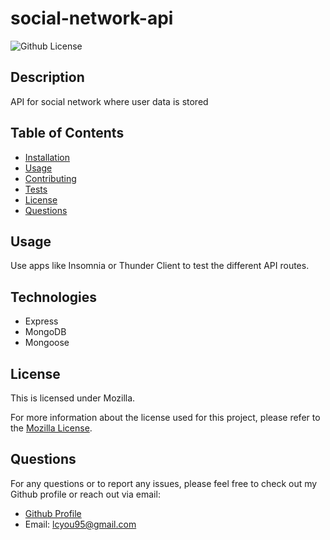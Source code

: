 # social-network-api

![Github License](https://img.shields.io/badge/License-Mozilla-yellow.svg)

  ## Description

  API for social network where user data is stored

  ## Table of Contents

  - [Installation](#installation)
  - [Usage](#usage)
  - [Contributing](#contributing)
  - [Tests](#tests)
  - [License](#license)
  - [Questions](#questions)

  ## Usage

  Use apps like Insomnia or Thunder Client to test the different API routes. 

  ## Technologies
  
  - Express
  - MongoDB
  - Mongoose
  
  ## License
  
  This is licensed under Mozilla.

  For more information about the license used for this project, please refer to the
  [Mozilla License](https://choosealicense.com/licenses/mozilla/).


  ## Questions

  For any questions or to report any issues, please feel free to check out my Github profile or reach out via email:
  - [Github Profile](https://github.com/libbyou)
  - Email: <lcyou95@gmail.com>